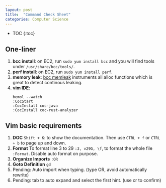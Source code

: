 ```yaml
---
layout: post
title:  "Command Check Sheet"
categories: Computer Science
---
```

* TOC
{:toc}

## One-liner

1. **bcc install**: on EC2, run `sudo yum install bcc` and you will find tools under
`/usr/share/bcc/tools/`.
1. **perf install**: on EC2, run `sudo yum install perf`.
1. **memory leak**: [bcc memleak][bcc-memleak] instruments all alloc functions which is great
to detect continous leaking.
1. **vim IDE**: 
    ```
    bemol --watch
    :CocStart
    :CocInstall coc-java
    :CocInstall coc-rust-analyzer
    ```



[bcc-memleak]: https://github.com/iovisor/bcc/blob/master/tools/memleak_example.txt


## Vim basic requirements
1. **DOC** `Shift + K`: to show the documentation. Then use `CTRL + f` or `CTRL + b` to page up and down.
1. **Format** To format line 3 to 29 `:3, v29G, \f`, to format the whole file `:Format`. Disable auto format on purpose.
1. **Organize Imports** `:OR`
1. **Goto Definition** `gd`
1. Pending: Auto import when typing. (type OR, avoid automatically rewrite)
1. Pending: tab to auto expand and select the first hint. (use cr to confirm)
